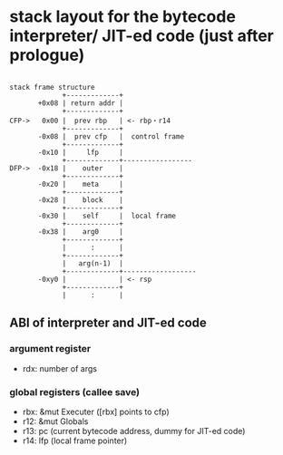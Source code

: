 # stack layout for the bytecode interpreter/ JIT-ed code (just after prologue)

```text

stack frame structure
             +-------------+
       +0x08 | return addr |
             +-------------+
CFP->   0x00 |  prev rbp   | <- rbp・r14
             +-------------+
       -0x08 |  prev cfp   |  control frame
             +-------------+
       -0x10 |     lfp     |
             +-------------+-----------------
DFP->  -0x18 |    outer    |
             +-------------+
       -0x20 |    meta     |
             +-------------+
       -0x28 |    block    |
             +-------------+
       -0x30 |    self     |  local frame
             +-------------+
       -0x38 |    arg0     |
             +-------------+
             |      :      |
             +-------------+
             |   arg(n-1)  |
             +-------------+------------------
       -0xy0 |             | <- rsp
             +-------------+
             |      :      |
```

## ABI of interpreter and JIT-ed code

### argument register

- rdx: number of args

### global registers (callee save)

- rbx: &mut Executer ([rbx] points to cfp)
- r12: &mut Globals
- r13: pc (current bytecode address, dummy for JIT-ed code)
- r14: lfp (local frame pointer)
